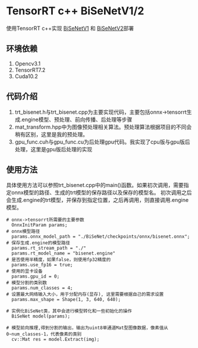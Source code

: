 # TensorRT c++ BiSeNetV1/2

使用TensorRT c++实现 [BiSeNetV1](https://arxiv.org/abs/1808.00897) 和 [BiSeNetV2](https://arxiv.org/abs/1808.00897)部署

## 环境依赖

1. Opencv3.1
2. TensorRT7.2
3. Cuda10.2

## 代码介绍

1. trt_bisenet.h与trt_bisenet.cpp为主要实现代码，主要包括onnx->tensorrt生成.engine模型、预处理、前向传播、后处理等步骤
2. mat_transform.hpp中为图像预处理相关算法。预处理算法根据项目的不同会稍有区别，这里是我的预处理。
3. gpu_func.cuh与gpu_func.cu为后处理gpu代码。我实现了cpu版与gpu版后处理，这里是gpu版后处理的实现

## 使用方法

具体使用方法可以参照trt_bisenet.cpp中的main()函数。如果初次调用，需要指定onnx模型的路径、生成的trt模型的保存路径以及保存的模型名。
初次调用之后会生成.engine的trt模型，并保存到指定位置，之后再调用，则直接调用.engine模型。
```
# onnx->tensorrt所需要的主要参数
  OnnxInitParam params;
# onnx模型路径
  params.onnx_model_path = "./BiSeNet/checkpoints/onnx/bisenet.onnx";
# 保存生成.engine的模型路径
  params.rt_stream_path = "./"
  params.rt_model_name = "bisenet.engine"
# 是否使用半精度，如果false，则使用fp32精度的
  params.use_fp16 = true;
# 使用的显卡设备
  params.gpu_id = 0;
# 模型分割的类别数
  params.num_classes = 4;
# 设置最大网络输入大小，用于分配内存(显存), 这里需要根据自己的需求设置
  params.max_shape = Shape(1, 3, 640, 640);

# 实例化BiSeNet类，其中会进行模型转化和一些初始化的操作
  BiSeNet model(params);

# 模型前向推理,得到分割的输出，输出为uint8单通道Mat型图像数据，像素值从0~num_classes-1，代表像素的类别
  cv::Mat res = model.Extract(img);
```